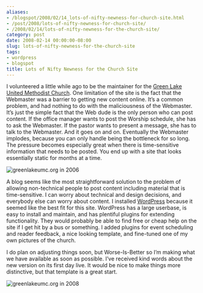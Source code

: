 ```yaml
---
aliases:
- /blogspot/2008/02/14_lots-of-nifty-newness-for-church-site.html
- /post/2008/lots-of-nifty-newness-for-church-site/
- /2008/02/14/lots-of-nifty-newness-for-the-church-site/
category: post
date: 2008-02-14 00:00:00-08:00
slug: lots-of-nifty-newness-for-the-church-site
tags:
- wordpress
- blogspot
title: Lots of Nifty Newness for the Church Site
---
```


I volunteered a little while ago to be the maintainer for the [Green Lake United Methodist Church](https://greenlakeumc.org). One limitation of the site is the fact that the Webmaster was a barrier to getting new content online. It’s a common problem, and had nothing to do with the maliciousness of the Webmaster. It’s just the simple fact that the Web dude is the only person who can post content. If the office manager wants to post the Worship schedule, she has to ask the Webmaster. If the pastor wants to present a message, she has to talk to the Webmaster. And it goes on and on. Eventually the Webmaster implodes, because you can only handle being the bottleneck for so long. The pressure becomes especially great when there is time-sensitive information that needs to be posted. You end up with a site that looks essentially static for months at a time.

![greenlakeumc.org in 2006](attachments/img/2008/glumc-org-01.png)

A blog seems like the most straightforward solution to the problem of allowing non-technical people to post content including material that is time-sensitive. I can worry about technical and design decisions, and everybody else can worry about content. I installed [WordPress](http://wordpress.org) because it seemed like the best fit for this site. WordPress has a large userbase, is easy to install and maintain, and has plentiful plugins for extending functionality. They would probably be able to find free or cheap help on the site if I get hit by a bus or something. I added plugins for event scheduling and reader feedback, a nice looking template, and fine-tuned one of my own pictures of the church.

I do plan on adjusting things soon, but Worse-Is-Better so I’m making what we have available as soon as possible. I’ve received kind words about the new version on its first day live. It would be nice to make things more distinctive, but that template is a great start.

![greenlakeumc.org in 2008](attachments/img/2008/glumc-org-02.png)
